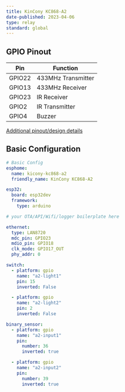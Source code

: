 ```yaml
---
title: KinCony KC868-A2
date-published: 2023-04-06
type: relay
standard: global
---
```



## GPIO Pinout

| Pin    | Function           |
| ------ | ------------------ |
| GPIO22 | 433MHz Transmitter |
| GPIO13 | 433MHz Receiver    |
| GPIO23 | IR Receiver        |
| GPIO2  | IR Transmitter     |
| GPIO4  | Buzzer             |

[Additional pinout/design details](https://www.kincony.com/forum/forumdisplay.php?fid=43)

## Basic Configuration

```yaml
# Basic Config
esphome:
  name: kicony-kc868-a2
  friendly_name: KinCony KC868-A2

esp32:
  board: esp32dev
  framework:
    type: arduino

# your OTA/API/Wifi/logger boilerplate here

ethernet:
  type: LAN8720
  mdc_pin: GPIO23
  mdio_pin: GPIO18
  clk_mode: GPIO17_OUT
  phy_addr: 0

switch:
  - platform: gpio
    name: "a2-light1"
    pin: 15
    inverted: False

  - platform: gpio
    name: "a2-light2"
    pin: 2
    inverted: False

binary_sensor:
  - platform: gpio
    name: "a2-input1"
    pin: 
      number: 36
      inverted: true

  - platform: gpio
    name: "a2-input2"
    pin:
      number: 39
      inverted: true
